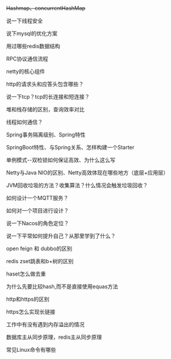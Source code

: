~~Hashmap、concurrentHashMap~~

说一下线程安全

说下mysql的优化方案

用过哪些redis数据结构

RPC协议通信流程

netty的核心组件

http的请求头和应答头包含哪些？

说一下tcp？tcp的长连接和短连接？

堆和栈存储的区别，查询效率对比

线程如何通信？




Spring事务隔离级别、Spring特性

SpringBoot特性、与Spring关系、怎样构建一个Starter

单例模式--双检锁如何保证高效、为什么这么写

Netty与Java NIO的区别、Netty高效体现在哪些地方（底层+应用层）

JVM回收垃圾的方法？收集算法？什么情况会触发垃圾回收？

如何设计一个MQTT服务？

如何对一个项目进行设计？

说一下Nacos的角色定位？

说一下平常如何提升自己？从那里学到了什么？




open feign 和 dubbo的区别

redis zset跳表和b+树的区别

haset怎么做去重

为什么先要比较hash,而不是直接使用equas方法

http和https的区别

https怎么实现长链接

工作中有没有遇到内存溢出的情况

数据库主从同步原理，redis主从同步原理

常见Linux命令有哪些